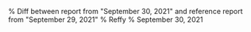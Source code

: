 % Diff between report from "September 30, 2021" and reference report from "September 29, 2021"
% Reffy
% September 30, 2021

